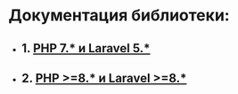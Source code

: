 # Документация библиотеки:

* ## 1. [PHP 7.* и Laravel 5.*](https://github.com/avxman/github/tree/7.2)
* ## 2. [PHP >=8.* и Laravel >=8.*](https://github.com/avxman/github/tree/8.0)
